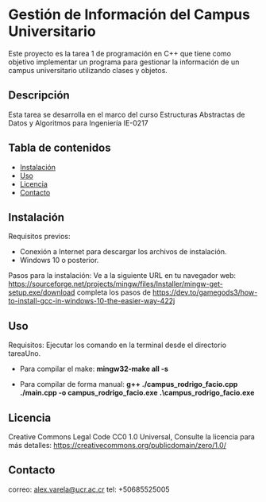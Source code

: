 # Gestión de Información del Campus Universitario

Este proyecto es la tarea 1 de programación en C++ que tiene como objetivo implementar un programa para gestionar la información de un campus universitario utilizando clases y objetos.

## Descripción
Esta tarea se desarrolla en el marco del curso Estructuras Abstractas de Datos y Algoritmos para Ingeniería IE-0217

## Tabla de contenidos

- [Instalación](#instalación)
- [Uso](#Uso)
- [Licencia](#licencia)
- [Contacto](#contacto)

## Instalación

Requisitos previos: 
- Conexión a Internet para descargar los archivos de instalación. 
- Windows 10 o posterior.

Pasos para la instalación:
Ve a la siguiente URL en tu navegador web: https://sourceforge.net/projects/mingw/files/Installer/mingw-get-setup.exe/download
completa los pasos de https://dev.to/gamegods3/how-to-install-gcc-in-windows-10-the-easier-way-422j

## Uso 

Requisitos: Ejecutar los comando en la terminal desde el directorio tareaUno.

- Para compilar el make: 
**mingw32-make all -s**

- Para compilar de forma manual:
**g++ ./campus_rodrigo_facio.cpp ./main.cpp -o campus_rodrigo_facio.exe**
**.\campus_rodrigo_facio.exe**
 

## Licencia

Creative Commons Legal Code CC0 1.0 Universal, Consulte la licencia para más detalles: https://creativecommons.org/publicdomain/zero/1.0/

## Contacto

correo: alex.varela@ucr.ac.cr tel: +50685525005
